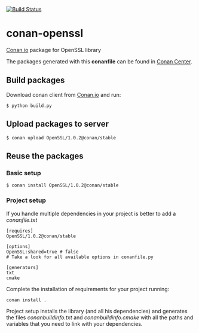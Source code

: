 [![Build Status](https://travis-ci.org/conan-community/conan-openssl.svg?branch=master)](https://travis-ci.org/conan-community/conan-openssl)

# conan-openssl

[Conan.io](https://conan.io) package for OpenSSL library

The packages generated with this **conanfile** can be found in [Conan Center](https://bintray.com/conan-community/conan/OpenSSL%3Aconan/1.0.2%3Astable).

## Build packages

Download conan client from [Conan.io](https://conan.io) and run:

    $ python build.py

## Upload packages to server

    $ conan upload OpenSSL/1.0.2@conan/stable

## Reuse the packages

### Basic setup

    $ conan install OpenSSL/1.0.2@conan/stable

### Project setup

If you handle multiple dependencies in your project is better to add a *conanfile.txt*

    [requires]
    OpenSSL/1.0.2@conan/stable

    [options]
    OpenSSL:shared=true # false
    # Take a look for all available options in conanfile.py

    [generators]
    txt
    cmake

Complete the installation of requirements for your project running:</small></span>

    conan install .

Project setup installs the library (and all his dependencies) and generates the files *conanbuildinfo.txt* and *conanbuildinfo.cmake* with all the paths and variables that you need to link with your dependencies.
